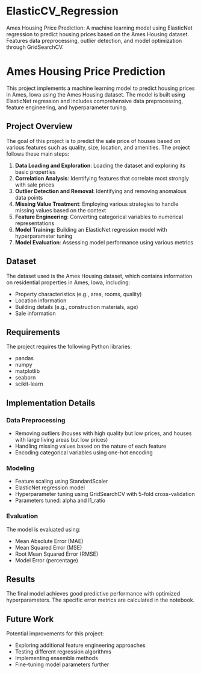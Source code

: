 # ElasticCV_Regression
Ames Housing Price Prediction: A machine learning model using ElasticNet regression to predict housing prices based on the Ames Housing dataset. Features data preprocessing, outlier detection, and model optimization through GridSearchCV.

# Ames Housing Price Prediction

This project implements a machine learning model to predict housing prices in Ames, Iowa using the Ames Housing dataset. The model is built using ElasticNet regression and includes comprehensive data preprocessing, feature engineering, and hyperparameter tuning.

## Project Overview

The goal of this project is to predict the sale price of houses based on various features such as quality, size, location, and amenities. The project follows these main steps:

1. **Data Loading and Exploration**: Loading the dataset and exploring its basic properties
2. **Correlation Analysis**: Identifying features that correlate most strongly with sale prices
3. **Outlier Detection and Removal**: Identifying and removing anomalous data points
4. **Missing Value Treatment**: Employing various strategies to handle missing values based on the context
5. **Feature Engineering**: Converting categorical variables to numerical representations
6. **Model Training**: Building an ElasticNet regression model with hyperparameter tuning
7. **Model Evaluation**: Assessing model performance using various metrics

## Dataset

The dataset used is the Ames Housing dataset, which contains information on residential properties in Ames, Iowa, including:

- Property characteristics (e.g., area, rooms, quality)
- Location information
- Building details (e.g., construction materials, age)
- Sale information

## Requirements

The project requires the following Python libraries:
- pandas
- numpy
- matplotlib
- seaborn
- scikit-learn

## Implementation Details

### Data Preprocessing
- Removing outliers (houses with high quality but low prices, and houses with large living areas but low prices)
- Handling missing values based on the nature of each feature
- Encoding categorical variables using one-hot encoding

### Modeling
- Feature scaling using StandardScaler
- ElasticNet regression model
- Hyperparameter tuning using GridSearchCV with 5-fold cross-validation
- Parameters tuned: alpha and l1_ratio

### Evaluation
The model is evaluated using:
- Mean Absolute Error (MAE)
- Mean Squared Error (MSE)
- Root Mean Squared Error (RMSE)
- Model Error (percentage)

## Results

The final model achieves good predictive performance with optimized hyperparameters. The specific error metrics are calculated in the notebook.

## Future Work

Potential improvements for this project:
- Exploring additional feature engineering approaches
- Testing different regression algorithms
- Implementing ensemble methods
- Fine-tuning model parameters further
